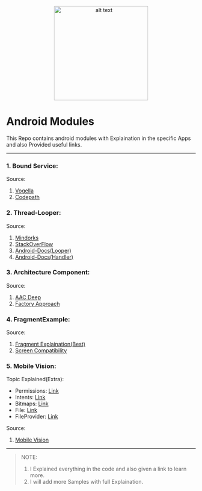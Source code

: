 <p align="center"><img src="https://user-images.githubusercontent.com/30223933/51161852-0ba72d80-18ba-11e9-97c8-b09c7410af86.png" alt="alt text" width="250" height="250"></p>

  # Android Modules
This Repo contains android modules with Explaination in the specific Apps and also Provided useful links.

***
  
### 1. Bound Service:  
Source:  
1. [Vogella](http://www.vogella.com/tutorials/AndroidServices/article.html)
2. [Codepath](https://guides.codepath.com/android/managing-threads-and-custom-services)  
  
### 2. Thread-Looper:  
Source:  
1. [Mindorks](https://blog.mindorks.com/android-core-looper-handler-and-handlerthread-bd54d69fe91a)
2. [StackOverFlow](https://stackoverflow.com/questions/7597742/what-is-the-purpose-of-looper-and-how-to-use-it) 
3. [Android-Docs(Looper)](https://developer.android.com/reference/android/os/Looper)
4. [Android-Docs(Handler)](https://developer.android.com/reference/android/os/Handler)  

### 3. Architecture Component:
Source:
1. [AAC Deep](https://medium.com/the-lair/internals-of-android-architecture-components-part-i-the-viewmodel-d893e362a0d9)
2. [Factory Approach](https://howtodoinjava.com/design-patterns/creational/abstract-factory-pattern-in-java/)  

### 4. FragmentExample:
Source:
1. [Fragment Explaination(Best)](https://developer.android.com/guide/components/fragments)  
2. [Screen Compatibility](https://developer.android.com/training/multiscreen/screendensities)  

### 5. Mobile Vision:
Topic Explained(Extra):  
- Permissions: [Link](https://developer.android.com/training/permissions/requesting)
- Intents: [Link](http://www.vogella.com/tutorials/AndroidIntent/article.html)
- Bitmaps: [Link](http://www.informit.com/articles/article.aspx?p=2143148&seqNum=2)
- File: [Link](https://developer.android.com/reference/java/io/File)
- FileProvider: [Link](https://infinum.co/the-capsized-eight/share-files-using-fileprovider#disqus_thread)

Source:
1. [Mobile Vision](https://developers.google.com/vision/face-detection-concepts)


***  


> NOTE: 
> 1. I Explained everything in the code and also given a link to learn more.
> 2. I will add more Samples with full Explaination.  
